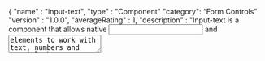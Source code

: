 {
"name" : "input-text",
"type" : "Component"
"category": “Form Controls”
"version" : "1.0.0",
"averageRating" : 1,
"description" : "Input-text is a component that allows native <input> and <textarea> elements to work with text, numbers and special characters.",
"guide" : "”,
"platformSupportVersion" : "4.0.0",
"publisher" : "Prashanth",
}
## Guide: 
### Overview: 
Input-text component is a form control field to input user data such as numbers, alphabets, special characters, password, email, search etc. Input can be used within the forms to capture the data from the user. 

#### Usage
Input component specifies an input field where the user can enter data. <input> elements are used within a <form> element to declare input controls that allow users to input data. An input field can vary in many ways, depending on the type attribute.

#### How to use:   
- Drag and drop the component. 
- Double click the component to display the list of attributes that can be used with it.
- Fill the attributes which are needed and save the page.

#### Example: 
Input the component field with the attribute value:
``` 
value = input text here
required = true 
```
Save it and run.
When the page is loaded the "value = input text here" will be the text that will be displayed. And the "required = true" specifies that the user has to compulsorily input the text. 

### Associated Attributes:
**style:** Used to specify the inline style. It is applied to the specific element.
**class:** It specifies one or more class names for an element. The class attribute is mostly used to point to a class in a style sheet.
**Value:** it specifies the pre-defined text that is displayed in the text area when the application is run. Example “hello” defined in this field will display hello in the text field when the application is run.
**Placeholder:** used to hold the defined text value. Example “Name” holds the value Name for the text field.
**Required:** specifies that the text field should be filled and should not hold empty values. Value should be boolean i.e. either true or false.
**Color:** takes the color based on angular material thing.
**Name:** specifies the name for the text field.
**Type:** specifies the type of text to be input i.e number, text, etc.
**Ngmodel:** used for two way data binding. The ng-model attribute is used to bind the data in your model to the view presented to the user. The ng-model attribute is used for, Binding controls such as input, text area and selects in the view into the model.

### Support 
**Devices:** Android, iOS
**Browsers:** Latest version of all modern browsers

**Dependencies version:**
- **Angular CLI version:** 5.0.0 + 
- **Cordova version:** 7.1.0 +

